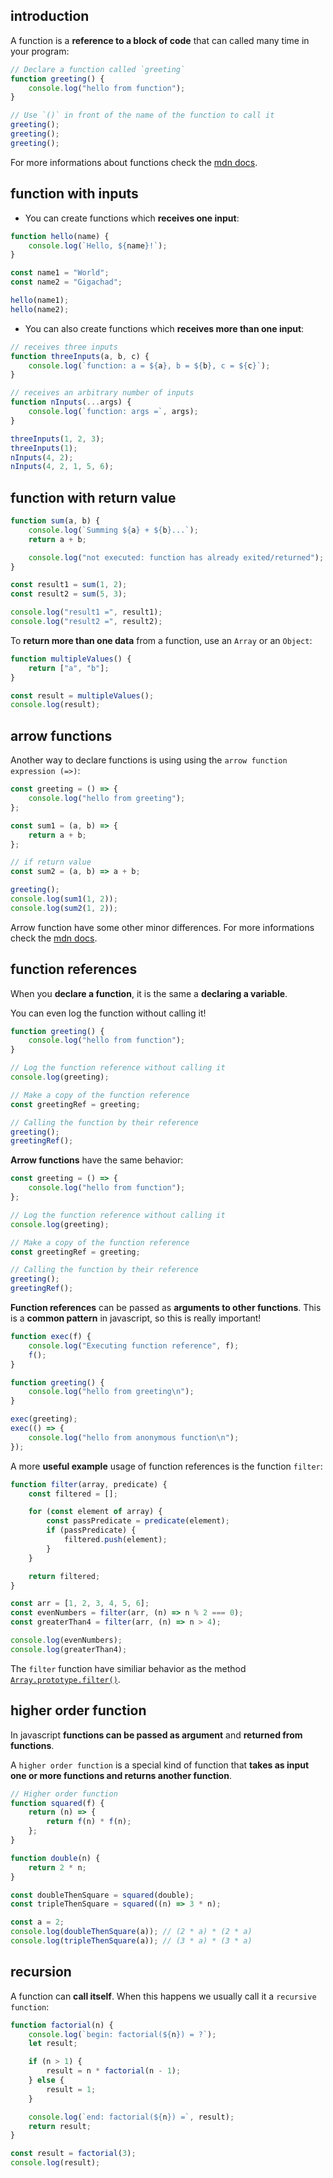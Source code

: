 ## introduction

A function is a **reference to a block of code** that can called many time in your program:

```javascript
// Declare a function called `greeting`
function greeting() {
	console.log("hello from function");
}

// Use `()` in front of the name of the function to call it
greeting();
greeting();
greeting();
```

For more informations about functions check the [mdn docs](https://developer.mozilla.org/docs/Web/JavaScript/Guide/Functions).

## function with inputs

- You can create functions which **receives one input**:

```javascript
function hello(name) {
	console.log(`Hello, ${name}!`);
}

const name1 = "World";
const name2 = "Gigachad";

hello(name1);
hello(name2);
```

- You can also create functions which **receives more than one input**:

```javascript
// receives three inputs
function threeInputs(a, b, c) {
	console.log(`function: a = ${a}, b = ${b}, c = ${c}`);
}

// receives an arbitrary number of inputs
function nInputs(...args) {
	console.log(`function: args =`, args);
}

threeInputs(1, 2, 3);
threeInputs(1);
nInputs(4, 2);
nInputs(4, 2, 1, 5, 6);
```

## function with return value

```javascript
function sum(a, b) {
	console.log(`Summing ${a} + ${b}...`);
	return a + b;

	console.log("not executed: function has already exited/returned");
}

const result1 = sum(1, 2);
const result2 = sum(5, 3);

console.log("result1 =", result1);
console.log("result2 =", result2);
```

To **return more than one data** from a function, use an `Array` or an `Object`:

```javascript
function multipleValues() {
	return ["a", "b"];
}

const result = multipleValues();
console.log(result);
```

## arrow functions

Another way to declare functions is using using the `arrow function expression (=>)`:

```javascript
const greeting = () => {
	console.log("hello from greeting");
};

const sum1 = (a, b) => {
	return a + b;
};

// if return value
const sum2 = (a, b) => a + b;

greeting();
console.log(sum1(1, 2));
console.log(sum2(1, 2));
```

Arrow function have some other minor differences. For more informations check the [mdn docs](https://developer.mozilla.org/docs/Web/JavaScript/Guide/Functions#arrow_functions).

## function references

When you **declare a function**, it is the same a **declaring a variable**.

You can even log the function without calling it!

```javascript
function greeting() {
	console.log("hello from function");
}

// Log the function reference without calling it
console.log(greeting);

// Make a copy of the function reference
const greetingRef = greeting;

// Calling the function by their reference
greeting();
greetingRef();
```

**Arrow functions** have the same behavior:

```javascript
const greeting = () => {
	console.log("hello from function");
};

// Log the function reference without calling it
console.log(greeting);

// Make a copy of the function reference
const greetingRef = greeting;

// Calling the function by their reference
greeting();
greetingRef();
```

**Function references** can be passed as **arguments to other functions**. This is a **common pattern** in javascript, so this is really important!

```javascript
function exec(f) {
	console.log("Executing function reference", f);
	f();
}

function greeting() {
	console.log("hello from greeting\n");
}

exec(greeting);
exec(() => {
	console.log("hello from anonymous function\n");
});
```

A more **useful example** usage of function references is the function `filter`:

```javascript
function filter(array, predicate) {
	const filtered = [];

	for (const element of array) {
		const passPredicate = predicate(element);
		if (passPredicate) {
			filtered.push(element);
		}
	}

	return filtered;
}

const arr = [1, 2, 3, 4, 5, 6];
const evenNumbers = filter(arr, (n) => n % 2 === 0);
const greaterThan4 = filter(arr, (n) => n > 4);

console.log(evenNumbers);
console.log(greaterThan4);
```

The `filter` function have similiar behavior as the method [`Array.prototype.filter()`](https://developer.mozilla.org/docs/Web/JavaScript/Reference/Global_Objects/Array/filter).

## higher order function

In javascript **functions can be passed as argument** and **returned from functions**.

A `higher order function` is a special kind of function that **takes as input one or more functions and returns another function**.

```javascript
// Higher order function
function squared(f) {
	return (n) => {
		return f(n) * f(n);
	};
}

function double(n) {
	return 2 * n;
}

const doubleThenSquare = squared(double);
const tripleThenSquare = squared((n) => 3 * n);

const a = 2;
console.log(doubleThenSquare(a)); // (2 * a) * (2 * a)
console.log(tripleThenSquare(a)); // (3 * a) * (3 * a)
```

## recursion

A function can **call itself**. When this happens we usually call it a `recursive function`:

```javascript
function factorial(n) {
	console.log(`begin: factorial(${n}) = ?`);
	let result;

	if (n > 1) {
		result = n * factorial(n - 1);
	} else {
		result = 1;
	}

	console.log(`end: factorial(${n}) =`, result);
	return result;
}

const result = factorial(3);
console.log(result);
```
